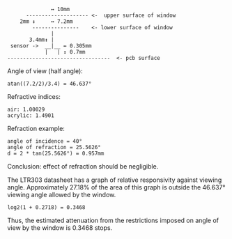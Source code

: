 ```
              ↔ 10mm
      -------------------- <-  upper surface of window
    2mm ↕     ↔ 7.2mm
        ---------------    <- lower surface of window
              |
       3.4mm↕ |  
 sensor ->  __|__ ↔ 0.305mm
            |   | ↕ 0.7mm
---------------------------------  <- pcb surface
```

Angle of view (half angle):

```
atan((7.2/2)/3.4) = 46.637°
```

Refractive indices:

```
air: 1.00029
acrylic: 1.4901
```

Refraction example:

```
angle of incidence = 40°
angle of refraction = 25.5626°
d = 2 * tan(25.5626°) = 0.957mm
```

Conclusion: effect of refraction should be negligible.

The LTR303 datasheet has a graph of relative responsivity against viewing angle.
Approximately 27.18% of the area of this graph is outside the 46.637° viewing
angle allowed by the window.

```
log2(1 + 0.2718) = 0.3468
```

Thus, the estimated attenuation from the restrictions imposed on angle of
view by the window is 0.3468 stops.

